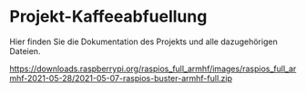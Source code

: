 # Projekt-Kaffeeabfuellung
Hier finden Sie die Dokumentation des Projekts und alle dazugehörigen Dateien. 


https://downloads.raspberrypi.org/raspios_full_armhf/images/raspios_full_armhf-2021-05-28/2021-05-07-raspios-buster-armhf-full.zip
